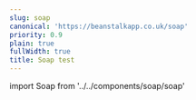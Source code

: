```yaml
---
slug: soap
canonical: 'https://beanstalkapp.co.uk/soap'
priority: 0.9
plain: true
fullWidth: true
title: Soap test
---
```


import Soap from '../../components/soap/soap'

<Soap/>